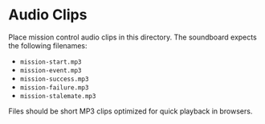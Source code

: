 # Audio Clips

Place mission control audio clips in this directory. The soundboard expects the following filenames:

- `mission-start.mp3`
- `mission-event.mp3`
- `mission-success.mp3`
- `mission-failure.mp3`
- `mission-stalemate.mp3`

Files should be short MP3 clips optimized for quick playback in browsers.
